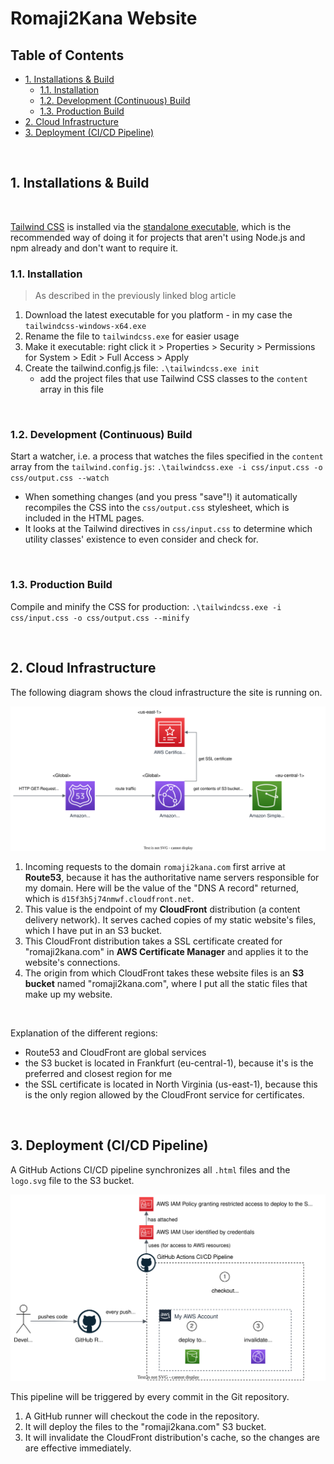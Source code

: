 # Romaji2Kana Website <!-- omit in toc -->

## Table of Contents <!-- omit in toc -->

- [1. Installations \& Build](#1-installations--build)
  - [1.1. Installation](#11-installation)
  - [1.2. Development (Continuous) Build](#12-development-continuous-build)
  - [1.3. Production Build](#13-production-build)
- [2. Cloud Infrastructure](#2-cloud-infrastructure)
- [3. Deployment (CI/CD Pipeline)](#3-deployment-cicd-pipeline)

<br>

## 1. Installations & Build

<br>

[Tailwind CSS](https://tailwindcss.com/) is installed via the [standalone executable](https://tailwindcss.com/blog/standalone-cli), which is the recommended way of doing it for projects that aren't using Node.js and npm already and don't want to require it.

### 1.1. Installation

> As described in the previously linked blog article

1. Download the latest executable for you platform - in my case the `tailwindcss-windows-x64.exe`
2. Rename the file to `tailwindcss.exe` for easier usage
3. Make it executable: right click it > Properties > Security > Permissions for System > Edit > Full Access > Apply
4. Create the tailwind.config.js file: `.\tailwindcss.exe init`
   - add the project files that use Tailwind CSS classes to the `content` array in this file

<br>

### 1.2. Development (Continuous) Build

Start a watcher, i.e. a process that watches the files specified in the `content` array from the `tailwind.config.js`: `.\tailwindcss.exe -i css/input.css -o css/output.css --watch`

- When something changes (and you press "save"!) it automatically recompiles the CSS into the `css/output.css` stylesheet, which is included in the HTML pages.
- It looks at the Tailwind directives in `css/input.css` to determine which utility classes' existence to even consider and check for.

<br>

### 1.3. Production Build

Compile and minify the CSS for production: `.\tailwindcss.exe -i css/input.css -o css/output.css --minify`

<br>

## 2. Cloud Infrastructure

The following diagram shows the cloud infrastructure the site is running on.

![Cloud Architecture Diagram](docs/cloud-architecture.drawio.svg)

1. Incoming requests to the domain `romaji2kana.com` first arrive at **Route53**, because it has the authoritative name servers responsible for my domain. Here will be the value of the "DNS A record" returned, which is `d15f3h5j74nmwf.cloudfront.net`.
2. This value is the endpoint of my **CloudFront** distribution (a content delivery network). It serves cached copies of my static website's files, which I have put in an S3 bucket.
3. This CloudFront distribution takes a SSL certificate created for "romaji2kana.com" in **AWS Certificate Manager** and applies it to the website's connections.
4. The origin from which CloudFront takes these website files is an **S3 bucket** named "romaji2kana.com", where I put all the static files that make up my website.

<br>

Explanation of the different regions:

- Route53 and CloudFront are global services
- the S3 bucket is located in Frankfurt (eu-central-1), because it's is the preferred and closest region for me
- the SSL certificate is located in North Virginia (us-east-1), because this is the only region allowed by the CloudFront service for certificates.

<br>

## 3. Deployment (CI/CD Pipeline)

A GitHub Actions CI/CD pipeline synchronizes all `.html` files and the `logo.svg` file to the S3 bucket.

![CI/CD Pipeline](docs/cicd-pipeline.drawio.svg)

This pipeline will be triggered by every commit in the Git repository.

1. A GitHub runner will checkout the code in the repository.
2. It will deploy the files to the "romaji2kana.com" S3 bucket.
3. It will invalidate the CloudFront distribution's cache, so the changes are are effective immediately.

<br>